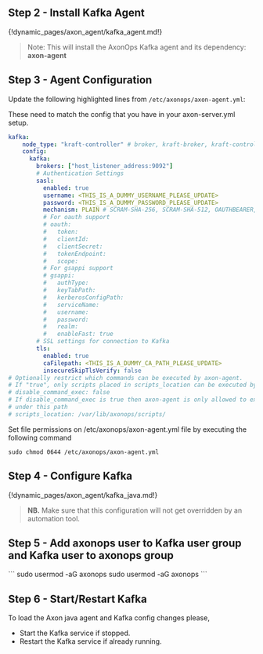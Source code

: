 <h2>Step 2 - Install Kafka Agent </h2>

{!dynamic_pages/axon_agent/kafka_agent.md!}

<blockquote>
<p>Note: This will install the AxonOps Kafka agent and its dependency: <strong>axon-agent</strong></p>
</blockquote>

<h2>Step 3 - Agent Configuration </h2>

<p>Update the following highlighted lines from <code>/etc/axonops/axon-agent.yml</code>:</p>

These need to match the config that you have in your axon-server.yml setup.

```yaml
kafka:
    node_type: "kraft-controller" # broker, kraft-broker, kraft-controller, zookeeper, connect
    config:
      kafka:
        brokers: ["host_listener_address:9092"]
        # Authentication Settings
        sasl:
          enabled: true
          username: <THIS_IS_A_DUMMY_USERNAME_PLEASE_UPDATE>
          password: <THIS_IS_A_DUMMY_PASSWORD_PLEASE_UPDATE>
          mechanism: PLAIN # SCRAM-SHA-256, SCRAM-SHA-512, OAUTHBEARER, GSSAPI
          # For oauth support
          # oauth:
          #   token:
          #   clientId:
          #   clientSecret:
          #   tokenEndpoint:
          #   scope:
          # For gsappi support
          # gsappi:
          #   authType:
          #   keyTabPath:
          #   kerberosConfigPath:
          #   serviceName:
          #   username:
          #   password:
          #   realm:
          #   enableFast: true
        # SSL settings for connection to Kafka
        tls:
          enabled: true
          caFilepath: <THIS_IS_A_DUMMY_CA_PATH_PLEASE_UPDATE>
          insecureSkipTlsVerify: false
# Optionally restrict which commands can be executed by axon-agent.
# If "true", only scripts placed in scripts_location can be executed by axon-agent.
# disable_command_exec: false
# If disable_command_exec is true then axon-agent is only allowed to execute scripts
# under this path
# scripts_location: /var/lib/axonops/scripts/
```

Set file permissions on /etc/axonops/axon-agent.yml file by executing the following command

```
sudo chmod 0644 /etc/axonops/axon-agent.yml
```

<h2>Step 4 - Configure Kafka</h2>

{!dynamic_pages/axon_agent/kafka_java.md!}

<blockquote>
<p><strong>NB.</strong> Make sure that this configuration will not get overridden by an automation tool.</p>
</blockquote>

<h2>Step 5 - Add axonops user to Kafka user group and Kafka user to axonops group</h2>
```
sudo usermod -aG <your_kafka_group> axonops
sudo usermod -aG axonops <your_kafka_user>
```

<h2>Step 6 - Start/Restart Kafka</h2>

To load the Axon java agent and Kafka config changes please,

<ul>
<li>Start the Kafka service if stopped. </li>
<li>Restart the Kafka service if already running.</li>
</ul>
